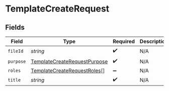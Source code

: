 # TemplateCreateRequest


## Fields

| Field                                                                               | Type                                                                                | Required                                                                            | Description                                                                         |
| ----------------------------------------------------------------------------------- | ----------------------------------------------------------------------------------- | ----------------------------------------------------------------------------------- | ----------------------------------------------------------------------------------- |
| `fileId`                                                                            | *string*                                                                            | :heavy_check_mark:                                                                  | N/A                                                                                 |
| `purpose`                                                                           | [TemplateCreateRequestPurpose](../../models/shared/templatecreaterequestpurpose.md) | :heavy_check_mark:                                                                  | N/A                                                                                 |
| `roles`                                                                             | [TemplateCreateRequestRoles](../../models/shared/templatecreaterequestroles.md)[]   | :heavy_minus_sign:                                                                  | N/A                                                                                 |
| `title`                                                                             | *string*                                                                            | :heavy_check_mark:                                                                  | N/A                                                                                 |